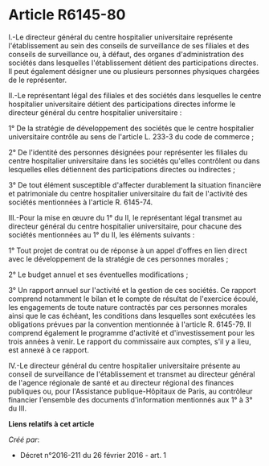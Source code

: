 # Article R6145-80

I.-Le directeur général du centre hospitalier universitaire représente l'établissement au sein des conseils de surveillance
de ses filiales et des conseils de surveillance ou, à défaut, des organes d'administration des sociétés dans lesquelles
l'établissement détient des participations directes. Il peut également désigner une ou plusieurs personnes physiques chargées
de le représenter. 

II.-Le représentant légal des filiales et des sociétés dans lesquelles le centre hospitalier universitaire détient des
participations directes informe le directeur général du centre hospitalier universitaire : 

1° De la stratégie de développement des sociétés que le centre hospitalier universitaire contrôle au sens de l'article L.
233-3 du code de commerce ; 

2° De l'identité des personnes désignées pour représenter les filiales du centre hospitalier universitaire dans les sociétés
qu'elles contrôlent ou dans lesquelles elles détiennent des participations directes ou indirectes ; 

3° De tout élément susceptible d'affecter durablement la situation financière et patrimoniale du centre hospitalier
universitaire du fait de l'activité des sociétés mentionnées à l'article R. 6145-74. 

III.-Pour la mise en œuvre du 1° du II, le représentant légal transmet au directeur général du centre hospitalier
universitaire, pour chacune des sociétés mentionnées au 1° du II, les éléments suivants : 

1° Tout projet de contrat ou de réponse à un appel d'offres en lien direct avec le développement de la stratégie de ces
personnes morales ; 

2° Le budget annuel et ses éventuelles modifications ; 

3° Un rapport annuel sur l'activité et la gestion de ces sociétés. Ce rapport comprend notamment le bilan et le compte de
résultat de l'exercice écoulé, les engagements de toute nature contractés par ces personnes morales ainsi que le cas échéant,
les conditions dans lesquelles sont exécutées les obligations prévues par la convention mentionnée à l'article R. 6145-79. Il
comprend également le programme d'activité et d'investissement pour les trois années à venir. Le rapport du commissaire aux
comptes, s'il y a lieu, est annexé à ce rapport. 

IV.-Le directeur général du centre hospitalier universitaire présente au conseil de surveillance de l'établissement et
transmet au directeur général de l'agence régionale de santé et au directeur régional des finances publiques ou, pour
l'Assistance publique-Hôpitaux de Paris, au contrôleur financier l'ensemble des documents d'information mentionnés aux 1° à
3° du III.

**Liens relatifs à cet article**

_Créé par_:

  - Décret n°2016-211 du 26 février 2016 - art. 1
